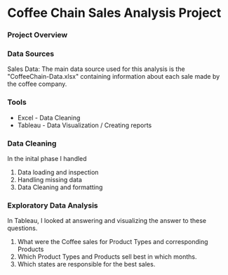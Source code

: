 # Coffee Chain Sales Analysis Project


### Project Overview

### Data Sources

Sales Data: The main data source used for this analysis is the "CoffeeChain-Data.xlsx" containing information about each sale made by the coffee company.

### Tools

- Excel - Data Cleaning
- Tableau - Data Visualization / Creating reports

### Data Cleaning

In the inital phase I handled
1. Data loading and inspection
2. Handling missing data
3. Data Cleaning and formatting

### Exploratory Data Analysis

In Tableau, I looked at answering and visualizing the answer to these questions.
1. What were the Coffee sales for Product Types and corresponding Products
2. Which Product Types and Products sell best in which months.
3. Which states are responsible for the best sales.
